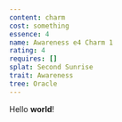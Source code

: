 ```yaml
---
content: charm
cost: something
essence: 4
name: Awareness e4 Charm 1
rating: 4
requires: []
splat: Second Sunrise
trait: Awareness
tree: Oracle
---
```


Hello **world**!
